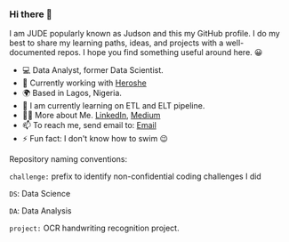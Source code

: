### Hi there 👋

I am JUDE popularly known as Judson and this my GitHub profile. I do my best to share my learning paths, ideas, and projects with a well-documented repos. I hope you find something useful around here. :grinning:
 
- :computer: Data Analyst, former Data Scientist.
- :briefcase: Currently working with [Heroshe](https://www.heroshe.com)
- :earth_africa: Based in Lagos, Nigeria.
- :seedling: I am currently learning on ETL and ELT pipeline.
- :man_technologist: More about Me. [LinkedIn](https://www.linkedin.com/in/ezeh-jude), [Medium](https://medium.com/@judeezeh2012)
- 📫 To reach me, send email to: [Email](judeezeh2012@gmail.com)
- ⚡ Fun fact: I don't know how to swim :wink:

Repository naming conventions:

`challenge:` prefix to identify non-confidential coding challenges I did

`DS`: Data Science

`DA`: Data Analysis

`project:` OCR handwriting recognition project.
